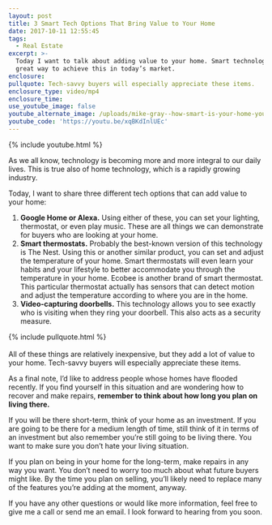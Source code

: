 ```yaml
---
layout: post
title: 3 Smart Tech Options That Bring Value to Your Home
date: 2017-10-11 12:55:45
tags:
  - Real Estate
excerpt: >-
  Today I want to talk about adding value to your home. Smart technology is a
  great way to achieve this in today’s market.
enclosure:
pullquote: Tech-savvy buyers will especially appreciate these items.
enclosure_type: video/mp4
enclosure_time:
use_youtube_image: false
youtube_alternate_image: /uploads/mike-gray--how-smart-is-your-home-youtube-1.jpg
youtube_code: 'https://youtu.be/xqBKdInlUEc'
---
```



{% include youtube.html %}

As we all know, technology is becoming more and more integral to our daily lives. This is true also of home technology, which is a rapidly growing industry.

Today, I want to share three different tech options that can add value to your home:

1. **Google Home or Alexa.** Using either of these, you can set your lighting, thermostat, or even play music. These are all things we can demonstrate for buyers who are looking at your home.
2. **Smart thermostats.** Probably the best-known version of this technology is The Nest. Using this or another similar product, you can set and adjust the temperature of your home. Smart thermostats will even learn your habits and your lifestyle to better accommodate you through the temperature in your home. Ecobee is another brand of smart thermostat. This particular thermostat actually has sensors that can detect motion and adjust the temperature according to where you are in the home.
3. **Video-capturing doorbells.** This technology allows you to see exactly who is visiting when they ring your doorbell. This also acts as a security measure.

{% include pullquote.html %}<br><br>All of these things are relatively inexpensive, but they add a lot of value to your home. Tech-savvy buyers will especially appreciate these items.

As a final note, I’d like to address people whose homes have flooded recently. If you find yourself in this situation and are wondering how to recover and make repairs,&nbsp;**remember to think about how long you plan on living there.**

If you will be there short-term, think of your home as an investment. If you are going to be there for a medium length of time, still think of it in terms of an investment but also remember you’re still going to be living there. You want to make sure you don’t hate your living situation.

If you plan on being in your home for the long-term, make repairs in any way you want. You don’t need to worry too much about what future buyers might like. By the time you plan on selling, you’ll likely need to replace many of the features you’re adding at the moment, anyway.

If you have any other questions or would like more information, feel free to give me a call or send me an email. I look forward to hearing from you soon.